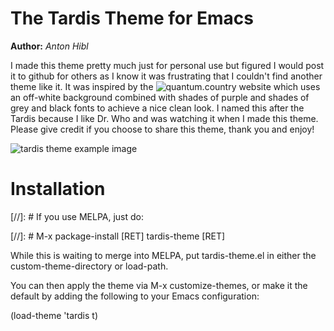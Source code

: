 # The Tardis Theme for Emacs
**Author:** *Anton Hibl*

I made this theme pretty much just for personal use but figured I would post it
to github for others as I know it was frustrating that I couldn't find another
theme like it. It was inspired by the ![quantum.country](https://quantum.country) website which uses an
off-white background combined with shades of purple and shades of grey and black
fonts to achieve a nice clean look. I named this after the Tardis because I like
Dr. Who and was watching it when I made this theme. Please give credit if you
choose to share this theme, thank you and enjoy!

![tardis theme example image](./tardis-theme.jpg)

# Installation

[//]: # If you use MELPA, just do:

[//]: # M-x package-install [RET] tardis-theme [RET]

While this is waiting to merge into MELPA, put tardis-theme.el in either the
custom-theme-directory or load-path.

You can then apply the theme via M-x customize-themes, or make it the default by adding the following to your Emacs configuration:

   (load-theme 'tardis t)
